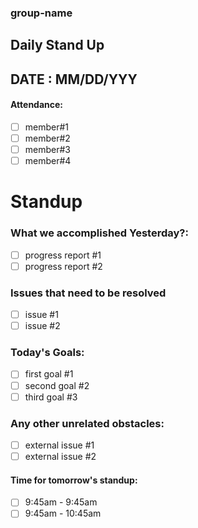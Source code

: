 ### group-name
## Daily Stand Up
## DATE : MM/DD/YYY
#### Attendance:
- [ ] member#1
- [ ] member#2
- [ ] member#3
- [ ] member#4

# Standup

### What we accomplished Yesterday?:
- [ ] progress report #1
- [ ] progress report #2

### Issues that need to be resolved
- [ ] issue #1
- [ ] issue #2
 
### Today's Goals:
- [ ] first goal #1
- [ ] second goal #2
- [ ] third goal #3

### Any other unrelated obstacles:
- [ ] external issue #1
- [ ] external issue #2

#### Time for tomorrow's standup:
- [ ] 9:45am - 9:45am
- [ ] 9:45am - 10:45am
